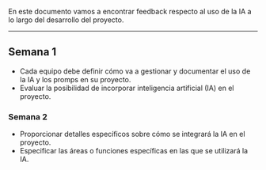 En este documento vamos a encontrar feedback respecto al uso de la IA a lo largo del desarrollo del proyecto.
****
## Semana 1
+ Cada equipo debe definir cómo va a gestionar y documentar el uso de la IA y los promps en su proyecto.
+ Evaluar la posibilidad de incorporar inteligencia artificial (IA) en el proyecto.

### Semana 2

+ Proporcionar detalles específicos sobre cómo se integrará la IA en el proyecto.
+ Especificar las áreas o funciones específicas en las que se utilizará la IA.
